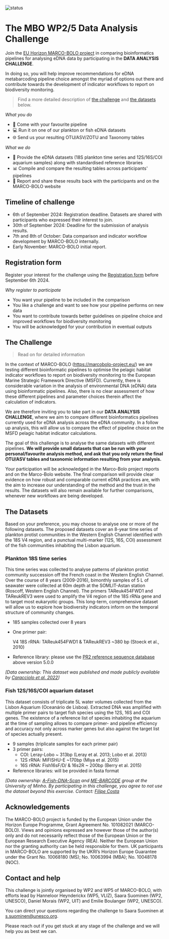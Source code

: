 ![status](https://img.shields.io/badge/expression_of_interest-grey)

# The MBO WP2/5 Data Analysis Challenge

Join the [EU Horizon MARCO-BOLO project](https://marcobolo-project.eu/) in comparing bioinformatics pipelines for analysing eDNA data by participating in the **DATA ANALYSIS CHALLENGE**.

In doing so, you will help improve recommendations for eDNA metabarcoding pipeline choice amongst the myriad of options out there and contribute towards the development of indicator workflows to report on biodiversity monitoring.

> Find a more detailed description of [the challenge](#the-challenge) and [the datasets](#the-datasets) below.


*What you do*

- :wrench:  Come with your favourite pipeline
- :computer:  Run it on one of our plankton or fish eDNA datasets
- :globe_with_meridians:  Send us your resulting OTU/ASV/ZOTU and Taxonomy tables

*What we do*

- :floppy_disk:  Provide the eDNA datasets (18S plankton time series and 12S/16S/COI aquarium samples) along with standardised reference libraries
- :bar_chart:  Compile and compare the resulting tables across participants' pipelines
- :memo:  Report and share these results back with the participants and on the MARCO-BOLO website


## Timeline of challenge

- 6th of September 2024: Registration deadline. Datasets are shared with participants who expressed their interest to join.
- 30th of September 2024: Deadline for the submission of analysis results.
- 7th and 8th of October: Data comparison and indicator workflow development by MARCO-BOLO internally.
- Early November: MARCO-BOLO initial report.

## Registration form

Register your interest for the challenge using the [Registration form](https://docs.google.com/forms/d/e/1FAIpQLSfrSrlqA2TQKWda8ZRReNQ-AtB90eMF29MDgd8ZHk4ALKbA4w/viewform?usp=sf_link) before September 6th 2024.

*Why register to participate*

- You want your pipeline to be included in the comparison
- You like a challenge and want to see how your pipeline performs on new data
- You want to contribute towards better guidelines on pipeline choice and improved workflows for biodiversity monitoring
- You will be acknowledged for your contribution in eventual outputs

## The Challenge

> Read on for detailed information

In the context of MARCO-BOLO (https://marcobolo-project.eu/) we are testing different bioinformatic pipelines 
to optimise the pelagic habitat indicator workflows to report on biodiversity monitoring to the European Marine Strategic Framework Directive (MSFD). 
Currently, there is considerable variation in the analysis of environmental DNA (eDNA) data using bioinformatic pipelines. 
Also, there is no clear assessment of how these different pipelines and parameter choices therein affect the calculation of indicators. 

We are therefore inviting you to take part in our **DATA ANALYSIS CHALLENGE**, where we aim to compare different bioinformatics pipelines currently used for eDNA analysis across the eDNA community. In a follow up analysis, this will allow us to compare the effect of pipeline choice on the MSFD pelagic habitat indicator calculations. 

The goal of this challenge is to analyse the same datasets with different pipelines. **We will provide small datasets that can be run with your personal/favourite analysis method, and ask that you only return the final OTU/ASV tables and taxonomic information resulting from your analysis.**

Your participation will be acknowledged in the Marco-Bolo project reports and on the Marco-Bolo website. The final comparison will provide clear evidence on how robust and comparable current eDNA practices are, with the aim to increase our understanding of the method and the trust in the results. The datasets will also remain available for further comparisons, whenever new workflows are being developed.


## The Datasets

Based on your preference, you may choose to analyse one or more of the following datasets. The proposed datasets cover an 8-year time series of plankton protist communities in the Western English Channel identified with the 18S V4 region, and a punctual multi-marker (12S, 16S, COI) assessment of the fish communities inhabiting the Lisbon aquarium.

### Plankton 18S time series

This time series was collected to analyse patterns of plankton protist community succession off the French coast in the Western English Channel. Over the course of 8 years (2009-2016), bimonthly samples of 5 L of seawater were collected at 60m depth at the SOMLIT-Astan station (Roscoff, Western English Channel). The primers TAReuk454FWD1 and TAReukREV3 were used to amplify the V4 region of the 18S rRNa gene and to target most eukaryotic groups. This long-term, comprehensive dataset will allow us to explore how biodiversity indicators inform on the temporal structure of community changes.

- 185 samples collected over 8 years
- One primer pair: 

    V4 18S rRNA: TAReuk454FWD1 & TAReukREV3 ~380 bp (Stoeck et al., 2010)
- Reference library: please use the [PR2 reference sequence database](https://pr2-database.org) above version 5.0.0 

*[Data ownership: This dataset was published and made publicly available by [Caracciolo et al. 2022](https://doi.org/10.1111/mec.16539)]*

### Fish 12S/16S/COI aquarium dataset

This dataset consists of triplicate 5L water volumes collected from the Lisbon Aquarium (Oceanário de Lisboa). Extracted DNA was amplified with multiple primer pairs to target fish species using the 12S, 16S and COI genes. The existence of a reference list of species inhabiting the aquarium at the time of sampling allows to compare primer- and pipeline efficiency and accuracy not only across marker genes but also against the target list of species actually present.

- 9 samples (triplicate samples for each primer pair)
- 3 primer pairs:
  -  COl: Leray-Lobo ~ 313bp (Leray et al. 2013; Lobo et al. 2013)
  -  12S rRNA: MIFISHU-E ~170bp (Miya et al. 2015)
  -  16S rRNA: Fish16sF/D/ & 16s2R ~ 200bp (Berry et al. 2015)
-  Reference libraries: will be provided in fasta format

*[Data ownership: [A-Fish-DNA-Scan](https://sites.google.com/view/a-fish-dna-scan/project-outputs) and [ME-BARCODE](https://me-barcode.weebly.com) group at the University of Minho. By participating in this challenge, you agree to not use the dataset beyond this exercise. Contact: [Filipe Costa](fcosta@bio.uminho.pt)*

## Acknowledgements

The MARCO-BOLO project is funded by the European Union under the Horizon Europe Programme, Grant Agreement No. 101082021 (MARCO-BOLO). Views and opinions expressed are however those of the author(s) only and do not necessarily reflect those of the European Union or the European Research Executive Agency (REA). Neither the European Union nor the granting authority can be held responsible for them.
UK participants in MARCO-BOLO are supported by the UKRI’s Horizon Europe Guarantee under the Grant No. 10068180 (MS); No. 10063994 (MBA); No. 10048178 (NOC).

## Contact and help

This challenge is jointly organised by WP2 and WP5 of MARCO-BOLO, with efforts lead by Hanneloor Heynderickx (WP5, VLIZ), Saara Suominen (WP2, UNESCO), Daniel Morais (WP2, UIT) and Emilie Boulanger (WP2, UNESCO).

You can direct your questions regarding the challenge to Saara Suominen at s.suominen@unesco.org.

Please reach out if you get stuck at any stage of the challenge and we will help you as best we can.

